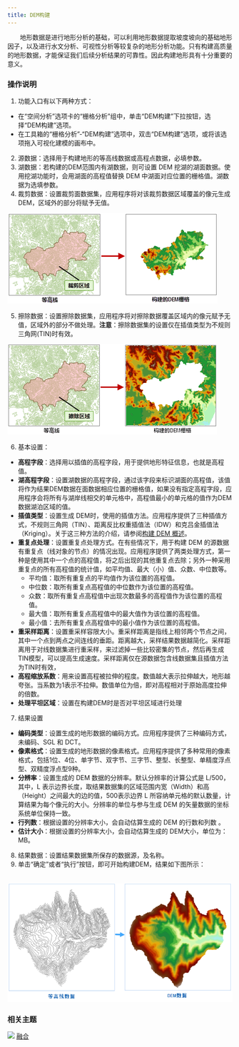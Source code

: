 ```yaml
---
title: DEM构建
---
```


　　地形数据是进行地形分析的基础，可以利用地形数据提取坡度坡向的基础地形因子，以及进行水文分析、可视性分析等较复杂的地形分析功能。只有构建高质量的地形数据，才能保证我们后续分析结果的可靠性。因此构建地形具有十分重要的意义。

### 操作说明

1. 功能入口有以下两种方式：
  - 在“空间分析”选项卡的“栅格分析”组中，单击“DEM构建”下拉按钮，选择“DEM构建”选项。
  - 在工具箱的“栅格分析”-“DEM构建”选项中，双击“DEM构建”选项，或将该选项拖入可视化建模的画布中。
2. 源数据：选择用于构建地形的等高线数据或高程点数据，必填参数。
3. 湖数据：若构建的DEM范围内有湖数据，则可设置 DEM 挖湖的湖面数据。使用挖湖功能时，会用湖面的高程值替换 DEM 中湖面对应位置的栅格值。湖数据为选填参数。
4. 裁剪数据：设置裁剪面数据集，应用程序将对该裁剪数据区域覆盖的像元生成 DEM，区域外的部分将赋予无值。

  ![](img/Clip.png)

5. 擦除数据：设置擦除数据集，应用程序将对擦除数据覆盖区域内的像元赋予无值，区域外的部分不做处理。**注意**：擦除数据集的设置仅在插值类型为不规则三角网(TIN)时有效。

  ![](img/Erase.png)

6. 基本设置：
  - **高程字段**：选择用以插值的高程字段，用于提供地形特征信息，也就是高程值。
  - **湖高程字段**：设置湖数据的高程字段，通过该字段来标识湖面的高程值，该值将作为结果DEM数据在面数据相应位置的栅格值，如果没有指定高程字段，应用程序会将所有与湖岸线相交的单元格中，高程值最小的单元格的值作为DEM数据湖泊区域的值。
  - **插值类型**：设置生成 DEM时，使用的插值方法。应用程序提供了三种插值方式，不规则三角网（TIN）、距离反比权重插值法（IDW）和克吕金插值法（Kriging）。关于这三种方法的介绍，请参阅[构建 DEM 概述](AboutTerrainBuilder.html)。 
  - **重复点处理**：设置重复点处理方式。在有些情况下，用于构建 DEM  的源数据有重复点（线对象的节点）的情况出现。应用程序提供了两类处理方式，第一种是使用其中一个点的高程值，将之后出现的其他重复点去除；另外一种采用重复点的所有高程值的统计值，如平均值、最大（小）值、众数、中位数等。 
     - 平均值：取所有重复点的平均值作为该位置的高程值。
     - 中位数：取所有重复点高程值的中位数作为该位置的高程值。
     - 众数：取所有重复点高程值中出现次数最多的高程值作为该位置的高程值。
     - 最大值：取所有重复点高程值中的最大值作为该位置的高程值。
     - 最小值：去所有重复点高程值中的最小值作为该位置的高程值。
  - **重采样距离**：设置重采样容限大小。重采样距离是指线上相邻两个节点之间，其中一个点到两点之间连线的垂距。距离越大，采样结果数据越简化。采样距离用于对线数据集进行重采样，来过滤掉一些比较密集的节点，然后再生成TIN模型，可以提高生成速度。采样距离仅在源数据包含线数据集且插值方法为TIN时有效，
  - **高程缩放系数**：用来设置高程被拉伸的程度。数值越大表示拉伸越大，地形越夸张。当系数为1表示不拉伸。数值单位为倍，即对高程相对于原始高度拉伸的倍数。 
  - **处理平坦区域**：设置在构建DEM时是否对平坦区域进行处理

7. 结果设置
  - **编码类型**：设置生成的地形数据的编码方式。应用程序提供了三种编码方式，未编码、SGL 和 DCT。
  - **像素格式**：设置生成的地形数据的像素格式。应用程序提供了多种常用的像素格式，包括1位、4位、单字节、双字节、三字节、整型、长整型、单精度浮点型、双精度浮点型9种。
  - **分辨率**：设置生成的 DEM 数据的分辨率。默认分辨率的计算公式是 L/500，其中，L 表示边界长度，取结果数据集的区域范围内宽（Width）和高（Height）之间最大的边的值，500表示边界 L 所容纳单元格的默认数量，计算结果为每个像元的大小。分辨率的单位与参与生成 DEM 的矢量数据的坐标系统单位保持一致。 
  - **行列数**：根据设置的分辨率大小，会自动估算生成的 DEM 的行数和列数 。
  - **估计大小**：根据设置的分辨率大小，会自动估算生成的 DEM大小，单位为：MB。
8. 结果数据：设置结果数据集所保存的数据源，及名称。
9. 单击“确定”或者“执行”按钮，即可开始构建DEM，结果如下图所示：

　　![](img/TerrainBuilder.png)


### 相关主题

![](img/smalltitle.png) [融合](Datafuse.html)



